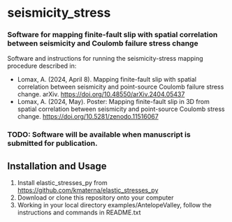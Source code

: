 # seismicity_stress
### Software for mapping finite-fault slip with spatial correlation between seismicity and Coulomb failure stress change

Software and instructions for running the seismicity-stress mapping procedure described in:
- Lomax, A. (2024, April 8). Mapping finite-fault slip with spatial correlation between seismicity and point-source Coulomb failure stress change. arXiv. https://doi.org/10.48550/arXiv.2404.05437
- Lomax, A. (2024, May). Poster: Mapping finite-fault slip in 3D from spatial correlation between seismicity and point-source Coulomb stress change. https://doi.org/10.5281/zenodo.11516067

### TODO: Software will be available when manuscript is submitted for publication.

## Installation and Usage
1. Install elastic_stresses_py from https://github.com/kmaterna/elastic_stresses_py
2. Download or clone this repository onto your computer
3. Working in your local directory examples/AntelopeValley, follow the instructions and commands in README.txt
